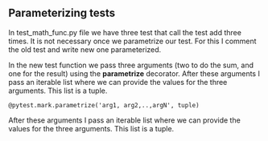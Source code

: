 
## Parameterizing tests

In test_math_func.py file we have three test that call the test add three times.
It is not necessary once we parametrize our test. For this I comment the old test
and write new one parameterized.

In the new test function we pass three arguments (two to do the sum, and one for the result) using
the **parametrize** decorator. After these arguments I pass an iterable list where we can provide 
the values for the three arguments. This list is a tuple. 

    @pytest.mark.parametrize('arg1, arg2,..,argN', tuple)

After these arguments I pass an iterable list where we can provide the values for the three arguments.
 This list is a tuple. 